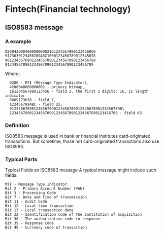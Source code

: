 # Fintech(Financial technology)

## ISO8583 message

### A example

```
02004200040000000002161234567890123456060
9173030123456789ABC1000123456789012345678
90123456789012345678901234567890123456789
0123456789012345678901234567890123456789
```
Where:

```
  0200 - MTI (Message Type Indicator),
  4200040000000002 - primary bitmap,
  161234567890123456 - field 2, the first 2 digits: 16, is length indicator
  0609173030 - field 7,
  123456789ABC - field 22,
  012345678901234567890123456789012345678901234567890\
  1234567890123456789012345678901234567890123456789 - field 63.
```

### Definition

ISO8583 message is used in bank or financial institutes card-originated transactions. But sometime, those not card-originated transactions also use ISO8583.

### Typical Parts

Typical Fields an ISO8583 message
A typical message might include such fields:
```
MTI - Message Type Indicator.
Bit 2 - Primary Account Number (PAN)
Bit 3 - Processing Code
Bit 7 - Date and Time of transmission
Bit 11 - Audit Code
Bit 12 - Local time transaction
Bit 13 - Local transaction date
Bit 32 - Identification code of the institution of acquisition
Bit 38 - The authorization code in response
Bit 39 - Response Code
Bit 49 - Currency code of transaction
```
